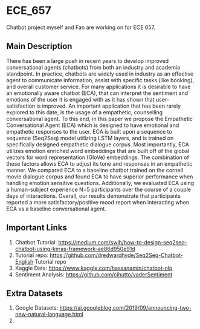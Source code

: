 # ECE_657
Chatbot project myself and Fan are working on for ECE 657.

## Main Description
There has been a large push in recent years to develop improved conversational agents (chatbots) from both an industry and academia standpoint. In practice, chatbots are widely used in industry as an effective agent to communicate information, assist with specific tasks (like booking), and overall customer service. For many applications it is desirable to have an emotionally aware chatbot (ECA), that can interpret the sentiment and emotions of the user it is engaged with as it has shown that user-satisfaction is improved. An important application that has been rarely explored to this date, is the usage of a empathetic, counselling conversational agent. To this end, in this paper we propose the Empathetic Conversational Agent (ECA) which is designed to have emotional and empathetic responses to the user. ECA is built upon a sequence to sequence (Seq2Seq) model utilizing LSTM layers, and is trained on specifically designed empathetic dialogue corpus. Most importantly, ECA utilizes emotion enriched word embeddings that are built off of the global vectors for word representation (GloVe) embeddings. The combination of these factors allows ECA to adjust its tone and responses in an empathetic manner. We compared ECA to a baseline chatbot trained on the cornell movie dialogue corpus and found ECA to have superior performance when handling emotion sensitive questions. Additionally, we evaluated ECA using a human-subject experience N=5 participants over the course of a couple days of interactions. Overall, our results demonstrate that participants reported a more satisfactory/positive mood report when interacting when ECA vs a baseline conversational agent. 

## Important Links 
1. Chatbot Tutorial: https://medium.com/swlh/how-to-design-seq2seq-chatbot-using-keras-framework-ae86d950e91d
2. Tutorial repo: https://github.com/dredwardhyde/Seq2Seq-Chatbot-English Tutorial repo
3. Kaggle Data: https://www.kaggle.com/hassanamin/chatbot-nlp
4. Sentiment Analysis: https://github.com/cjhutto/vaderSentiment

## Extra Datasets
1. Google Datasets: https://ai.googleblog.com/2019/09/announcing-two-new-natural-language.html
2.
